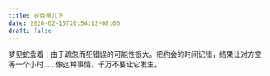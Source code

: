 ```yaml
---
title: 蛇盘茶几下
date: 2020-02-15T20:54:12+08:00
draft: false
---
```


梦见蛇盘着：由于疏忽而犯错误的可能性很大。把约会的时间记错，结果让对方空等一个小时……像这种事情，千万不要让它发生。